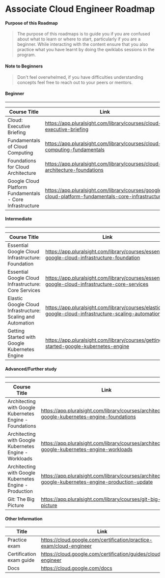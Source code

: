 # Associate Cloud Engineer Roadmap


#### Purpose of this Roadmap

> The purpose of this roadmaps is to guide you if you are confused about what to learn or where to start, particularly if you are a beginner. While interacting with the content ensure that you also practice what you have learnt by doing the qwiklabs sessions in the program.

#### Note to Beginners

> Don't feel overwhelmed, if you have difficulties understanding concepts feel free to reach out to your peers or mentors. 

#### Beginner 
***
| Course Title    | Link        | Author          |
|-----------------|--------------------------------------------------------------------------|-----------------|
| Cloud: Executive Briefing                                | https://app.pluralsight.com/library/courses/cloud-executive-briefing                               | Simon Allardice |
| Fundamentals of Cloud Computing                          | https://app.pluralsight.com/library/courses/cloud-computing-fundamentals                           | David Davis     |
| Foundations for Cloud Architecture                       | https://app.pluralsight.com/library/courses/cloud-architecture-foundations                         | James Bannan    |
| Google Cloud Platform Fundamentals - Core Infrastructure | https://app.pluralsight.com/library/courses/google-cloud-platform-fundamentals-core-infrastructure | Google Cloud    |

#### Intermediate
***
| Course Title    | Link        | Author          |
|-----------------|--------------------------------------------------------------------------|-----------------|
| Essential Google Cloud Infrastructure: Foundation           | https://app.pluralsight.com/library/courses/essential-google-cloud-infrastructure-foundation       | Google Cloud |
| Essential Google Cloud Infrastructure: Core Services        | https://app.pluralsight.com/library/courses/essential-google-cloud-infrastructure-core-services    | Google Cloud |
| Elastic Google Cloud Infrastructure: Scaling and Automation | https://app.pluralsight.com/library/courses/elastic-google-cloud-infrastructure-scaling-automation | Google Cloud |
| Getting Started with Google Kubernetes Engine               | https://app.pluralsight.com/library/courses/getting-started-google-kubernetes-engine               | Google Cloud |

#### Advanced/Further study
***
| Course Title    | Link        | Author          |
|-----------------|--------------------------------------------------------------------------|-----------------|
| Architecting with Google Kubernetes Engine - Foundations | https://app.pluralsight.com/library/courses/architecting-google-kubernetes-engine-foundations       | Google Cloud   |
| Architecting with Google Kubernetes Engine - Workloads   | https://app.pluralsight.com/library/courses/architecting-google-kubernetes-engine-workloads         | Google Cloud   |
| Architecting with Google Kubernetes Engine - Production  | https://app.pluralsight.com/library/courses/architecting-google-kubernetes-engine-production-update | Google Cloud   |
| Git: The Big Picture                                     | https://app.pluralsight.com/library/courses/git-big-picture                                         | Paolo Perrotta |
#### Other Information
| Title                    | Link                                                                |
|--------------------------|---------------------------------------------------------------------|
| Practice exam            | https://cloud.google.com/certification/practice-exam/cloud-engineer |
| Certification exam guide | https://cloud.google.com/certification/guides/cloud-engineer        |
| Docs                     | https://cloud.google.com/docs                                       |